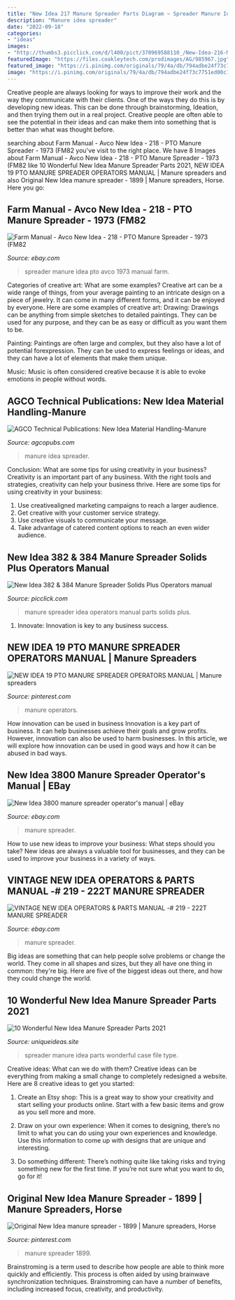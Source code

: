 ```yaml
---
title: "New Idea 217 Manure Spreader Parts Diagram ~ Spreader Manure Idea Pto Avco 1973 Manual Farm"
description: "Manure idea spreader"
date: "2022-09-18"
categories:
- "ideas"
images:
- "http://thumbs3.picclick.com/d/l400/pict/370969588110_/New-Idea-216-Manure-Spreader-Operators-Parts-Manual.jpg"
featuredImage: "https://files.coakleytech.com/prodimages/AG/985967.jpg"
featured_image: "https://i.pinimg.com/originals/79/4a/db/794adbe24f73c7751ed00c1f4deb9ce7.jpg"
image: "https://i.pinimg.com/originals/79/4a/db/794adbe24f73c7751ed00c1f4deb9ce7.jpg"
---
```



Creative people are always looking for ways to improve their work and the way they communicate with their clients. One of the ways they do this is by developing new ideas. This can be done through brainstorming, Ideation, and then trying them out in a real project. Creative people are often able to see the potential in their ideas and can make them into something that is better than what was thought before.

	

		
searching about Farm Manual - Avco New Idea - 218 - PTO Manure Spreader - 1973 (FM82 you've visit to the right place. We have 8 Images about Farm Manual - Avco New Idea - 218 - PTO Manure Spreader - 1973 (FM82 like 10 Wonderful New Idea Manure Spreader Parts 2021, NEW IDEA 19 PTO MANURE SPREADER OPERATORS MANUAL | Manure spreaders and also Original New Idea manure spreader - 1899 | Manure spreaders, Horse. Here you go:
		
    
## Farm Manual - Avco New Idea - 218 - PTO Manure Spreader - 1973 (FM82

<img loading=lazy src="https://i.ebayimg.com/images/g/p2sAAOxy4dNSvITP/s-l300.jpg" onerror="this.onerror=null;this.src='https://tse4.mm.bing.net/th?id=OIP.V8aQ29AGr8eZmTydpM6ORwAAAA&amp;pid=15.1';" alt="Farm Manual - Avco New Idea - 218 - PTO Manure Spreader - 1973 (FM82">

_Source: ebay.com_

>spreader manure idea pto avco 1973 manual farm. 

	

Categories of creative art: What are some examples?
Creative art can be a wide range of things, from your average painting to an intricate design on a piece of jewelry. It can come in many different forms, and it can be enjoyed by everyone. Here are some examples of creative art:
Drawing: Drawings can be anything from simple sketches to detailed paintings. They can be used for any purpose, and they can be as easy or difficult as you want them to be.

Painting: Paintings are often large and complex, but they also have a lot of potential forexpression. They can be used to express feelings or ideas, and they can have a lot of elements that make them unique.

Music: Music is often considered creative because it is able to evoke emotions in people without words.

    
## AGCO Technical Publications: New Idea Material Handling-Manure

<img loading=lazy src="https://files.coakleytech.com/prodimages/AG/985967.jpg" onerror="this.onerror=null;this.src='https://tse1.mm.bing.net/th?id=OIP.oquKHf8Arnfq_v6TIIsgaQHaJl&amp;pid=15.1';" alt="AGCO Technical Publications: New Idea Material Handling-Manure">

_Source: agcopubs.com_

>manure idea spreader. 

	

Conclusion: What are some tips for using creativity in your business?
Creativity is an important part of any business. With the right tools and strategies, creativity can help your business thrive. Here are some tips for using creativity in your business: 
1. Use creativealigned marketing campaigns to reach a larger audience.
2. Get creative with your customer service strategy.
3. Use creative visuals to communicate your message.
4. Take advantage of catered content options to reach an even wider audience.

    
## New Idea 382 &amp; 384 Manure Spreader Solids Plus Operators Manual

<img loading=lazy src="http://thumbs3.picclick.com/d/l400/pict/370969588110_/New-Idea-216-Manure-Spreader-Operators-Parts-Manual.jpg" onerror="this.onerror=null;this.src='https://tse1.mm.bing.net/th?id=OIP.JfyV5yH8Cxu3lSZHQE_-8gAAAA&amp;pid=15.1';" alt="New Idea 382 &amp; 384 Manure Spreader Solids Plus Operators manual">

_Source: picclick.com_

>manure spreader idea operators manual parts solids plus. 

	

1. Innovate: Innovation is key to any business success.

    
## NEW IDEA 19 PTO MANURE SPREADER OPERATORS MANUAL | Manure Spreaders

<img loading=lazy src="https://i.pinimg.com/originals/45/34/7b/45347b0f58d295f5320486c659866c13.jpg" onerror="this.onerror=null;this.src='https://tse3.mm.bing.net/th?id=OIP.lXwoJSqY68QncH73vp48nwAAAA&amp;pid=15.1';" alt="NEW IDEA 19 PTO MANURE SPREADER OPERATORS MANUAL | Manure spreaders">

_Source: pinterest.com_

>manure operators. 

	

How innovation can be used in business
Innovation is a key part of business. It can help businesses achieve their goals and grow profits. However, innovation can also be used to harm businesses. In this article, we will explore how innovation can be used in good ways and how it can be abused in bad ways.

    
## New Idea 3800 Manure Spreader Operator&#039;s Manual | EBay

<img loading=lazy src="https://i.ebayimg.com/images/g/x2MAAOSwA3dYVdZk/s-l300.jpg" onerror="this.onerror=null;this.src='https://tse4.mm.bing.net/th?id=OIP.uvlhO8Xr_qejabtdTuoQzQAAAA&amp;pid=15.1';" alt="New Idea 3800 manure spreader operator&#039;s manual | eBay">

_Source: ebay.com_

>manure spreader. 

	

How to use new ideas to improve your business: What steps should you take?
New ideas are always a valuable tool for businesses, and they can be used to improve your business in a variety of ways.

    
## VINTAGE NEW IDEA OPERATORS &amp; PARTS MANUAL -# 219 - 222T MANURE SPREADER

<img loading=lazy src="https://i.ebayimg.com/images/g/kd8AAOSwax5YyGd8/s-l400.jpg" onerror="this.onerror=null;this.src='https://tse3.mm.bing.net/th?id=OIP.SmCcJ3yRfE64hahgiuW9fwAAAA&amp;pid=15.1';" alt="VINTAGE NEW IDEA OPERATORS &amp; PARTS MANUAL -# 219 - 222T MANURE SPREADER">

_Source: ebay.com_

>manure spreader. 

	

Big ideas are something that can help people solve problems or change the world. They come in all shapes and sizes, but they all have one thing in common: they're big. Here are five of the biggest ideas out there, and how they could change the world.

    
## 10 Wonderful New Idea Manure Spreader Parts 2021

<img loading=lazy src="https://www.uniqueideas.site/wp-content/uploads/large-used-new-idea-case-manure-spreader-1.jpg" onerror="this.onerror=null;this.src='https://tse3.mm.bing.net/th?id=OIP.cs2HIDcBf7HwP29koJSZJQHaE-&amp;pid=15.1';" alt="10 Wonderful New Idea Manure Spreader Parts 2021">

_Source: uniqueideas.site_

>spreader manure idea parts wonderful case file type. 

	

Creative ideas: What can we do with them?
Creative ideas can be everything from making a small change to completely redesigned a website. Here are 8 creative ideas to get you started:
1. Create an Etsy shop: This is a great way to show your creativity and start selling your products online. Start with a few basic items and grow as you sell more and more.

2. Draw on your own experience: When it comes to designing, there’s no limit to what you can do using your own experiences and knowledge. Use this information to come up with designs that are unique and interesting.

3. Do something different: There’s nothing quite like taking risks and trying something new for the first time. If you’re not sure what you want to do, go for it!

    
## Original New Idea Manure Spreader - 1899 | Manure Spreaders, Horse

<img loading=lazy src="https://i.pinimg.com/originals/79/4a/db/794adbe24f73c7751ed00c1f4deb9ce7.jpg" onerror="this.onerror=null;this.src='https://tse4.mm.bing.net/th?id=OIP.iofcU4mKNtiSmy8RLhOO4wAAAA&amp;pid=15.1';" alt="Original New Idea manure spreader - 1899 | Manure spreaders, Horse">

_Source: pinterest.com_

>manure spreader 1899. 

	

Brainstroming is a term used to describe how people are able to think more quickly and efficiently. This process is often aided by using brainwave synchronization techniques. Brainstroming can have a number of benefits, including increased focus, creativity, and productivity.

